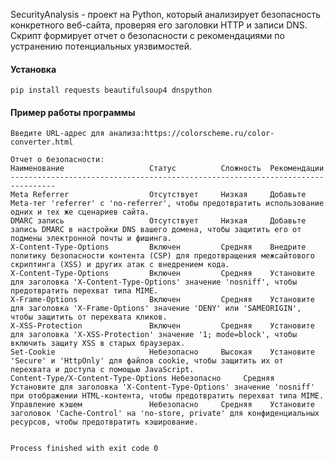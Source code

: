 SecurityAnalysis - проект на Python, который анализирует безопасность конкретного веб-сайта, проверяя его заголовки HTTP и записи DNS. Скрипт формирует отчет о безопасности с рекомендациями по устранению потенциальных уязвимостей.

#### Установка
`pip install requests beautifulsoup4 dnspython`

#### Пример работы программы
```C:\Users\dbaby\PycharmProjects\SecurityAnalysis\venv\Scripts\python.exe C:\Users\dbaby\PycharmProjects\SecurityAnalysis\main.py 
Введите URL-адрес для анализа:https://colorscheme.ru/color-converter.html

Отчет о безопасности:
Наименование                   Статус          Сложность  Рекомендации
--------------------------------------------------------------------------------
Meta Referrer                  Отсутствует     Низкая     Добавьте Мeta-тег 'referrer' с 'no-referrer', чтобы предотвратить использование одних и тех же сценариев сайта.
DMARC запись                   Отсутствует     Низкая     Добавьте запись DMARC в настройки DNS вашего домена, чтобы защитить его от подмены электронной почты и фишинга.
X-Content-Type-Options         Включен         Средняя    Внедрите политику безопасности контента (CSP) для предотвращения межсайтового скриптинга (XSS) и других атак с внедрением кода.
X-Content-Type-Options         Включен         Средняя    Установите для заголовка 'X-Content-Type-Options' значение 'nosniff', чтобы предотвратить перехват типа MIME.
X-Frame-Options                Включен         Средняя    Установите для заголовка 'X-Frame-Options' значение 'DENY' или 'SAMEORIGIN', чтобы защитить от перехвата кликов.
X-XSS-Protection               Включен         Средняя    Установите для заголовка 'X-XSS-Protection' значение '1; mode=block', чтобы включить защиту XSS в старых браузерах.
Set-Cookie                     Небезопасно     Высокая    Установите 'Secure' и 'HttpOnly' для файлов cookie, чтобы защитить их от перехвата и доступа с помощью JavaScript.
Content-Type/X-Content-Type-Options Небезопасно     Средняя    Установите для заголовка 'X-Content-Type-Options' значение 'nosniff' при отображении HTML-контента, чтобы предотвратить перехват типа MIME.
Управление кэшем               Небезопасно     Средняя    Установите заголовок 'Cache-Control' на 'no-store, private' для конфиденциальных ресурсов, чтобы предотвратить кэширование.


Process finished with exit code 0
